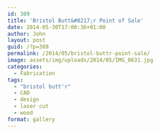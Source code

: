 ```yaml
---
id: 389
title: 'Bristol Butt&#8217;r Point of Sale'
date: 2014-05-30T17:00:36+01:00
author: John
layout: post
guid: /?p=389
permalink: /2014/05/bristol-buttr-point-sale/
image: assets/img/uploads/2014/05/IMG_0631.jpg
categories:
  - Fabrication
tags:
  - "bristol butt'r"
  - CAD
  - design
  - laser cut
  - wood
format: gallery
---
```


<figure class='gallery-item'> 
<img src="/assets/img/uploads/2014/05/IMG_0626-e1401465666329.jpg" class="attachment-thumbnail size-thumbnail" alt="" loading="lazy" />
</figure><figure class='gallery-item'> 

<img src="/assets/img/uploads/2014/05/IMG_0624.jpg" class="attachment-thumbnail size-thumbnail" alt="" loading="lazy" />
</figure><figure class='gallery-item'> 

<img src="/assets/img/uploads/2014/05/IMG_0625.jpg" class="attachment-thumbnail size-thumbnail" alt="" loading="lazy" />
</figure><figure class='gallery-item'> 

<img src="/assets/img/uploads/2014/05/IMG_0630.jpg" class="attachment-thumbnail size-thumbnail" alt="" loading="lazy" />
</figure><figure class='gallery-item'> 

<img src="/assets/img/uploads/2014/05/IMG_0629.jpg" class="attachment-thumbnail size-thumbnail" alt="" loading="lazy" />
</figure><figure class='gallery-item'> 

<img src="/assets/img/uploads/2014/05/IMG_0631.jpg" class="attachment-thumbnail size-thumbnail" alt="" loading="lazy" />
</figure>
